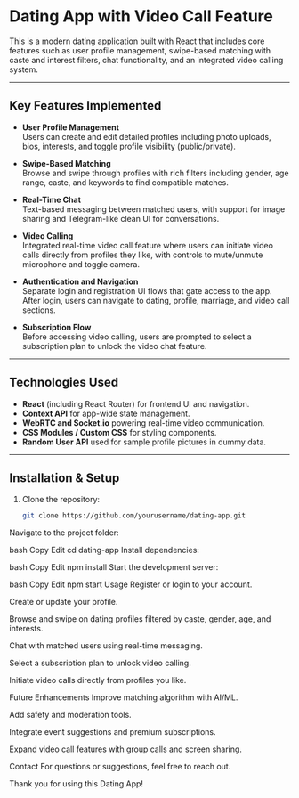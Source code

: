 # Dating App with Video Call Feature

This is a modern dating application built with React that includes core features such as user profile management, swipe-based matching with caste and interest filters, chat functionality, and an integrated video calling system.

---

## Key Features Implemented

- **User Profile Management**  
  Users can create and edit detailed profiles including photo uploads, bios, interests, and toggle profile visibility (public/private).

- **Swipe-Based Matching**  
  Browse and swipe through profiles with rich filters including gender, age range, caste, and keywords to find compatible matches.

- **Real-Time Chat**  
  Text-based messaging between matched users, with support for image sharing and Telegram-like clean UI for conversations.

- **Video Calling**  
  Integrated real-time video call feature where users can initiate video calls directly from profiles they like, with controls to mute/unmute microphone and toggle camera.

- **Authentication and Navigation**  
  Separate login and registration UI flows that gate access to the app. After login, users can navigate to dating, profile, marriage, and video call sections.

- **Subscription Flow**  
  Before accessing video calling, users are prompted to select a subscription plan to unlock the video chat feature.

---

## Technologies Used

- **React** (including React Router) for frontend UI and navigation.  
- **Context API** for app-wide state management.  
- **WebRTC and Socket.io** powering real-time video communication.  
- **CSS Modules / Custom CSS** for styling components.  
- **Random User API** used for sample profile pictures in dummy data.

---

## Installation & Setup

1. Clone the repository:
   ```bash
   git clone https://github.com/yourusername/dating-app.git
Navigate to the project folder:

bash
Copy
Edit
cd dating-app
Install dependencies:

bash
Copy
Edit
npm install
Start the development server:

bash
Copy
Edit
npm start
Usage
Register or login to your account.

Create or update your profile.

Browse and swipe on dating profiles filtered by caste, gender, age, and interests.

Chat with matched users using real-time messaging.

Select a subscription plan to unlock video calling.

Initiate video calls directly from profiles you like.

Future Enhancements
Improve matching algorithm with AI/ML.

Add safety and moderation tools.

Integrate event suggestions and premium subscriptions.

Expand video call features with group calls and screen sharing.

Contact
For questions or suggestions, feel free to reach out.

Thank you for using this Dating App!
